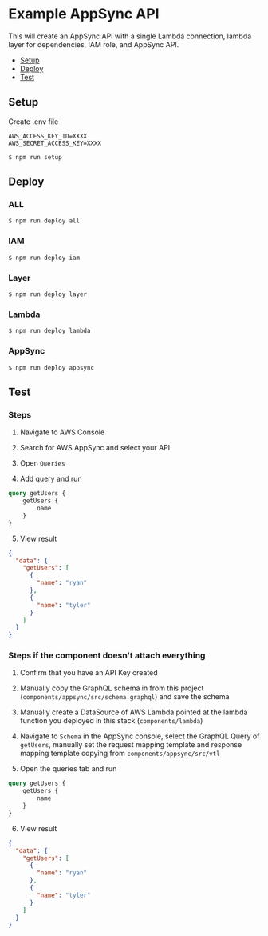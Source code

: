 # Example AppSync API

This will create an AppSync API with a single Lambda connection, lambda layer for dependencies, IAM role, and AppSync API.

* [Setup](#setup)
* [Deploy](#deploy)
* [Test](#test)

## Setup

Create .env file

```console
AWS_ACCESS_KEY_ID=XXXX
AWS_SECRET_ACCESS_KEY=XXXX
```

```console
$ npm run setup
```

## Deploy

### ALL

```console
$ npm run deploy all
```

### IAM

```console
$ npm run deploy iam
```

### Layer

```console
$ npm run deploy layer
```

### Lambda

```console
$ npm run deploy lambda
```

### AppSync

```console
$ npm run deploy appsync
```

## Test

### Steps

1. Navigate to AWS Console

2. Search for AWS AppSync and select your API

3. Open `Queries`

4. Add query and run

```graphql
query getUsers {
    getUsers {
        name
    }
}
```

5. View result

```json
{
  "data": {
    "getUsers": [
      {
        "name": "ryan"
      },
      {
        "name": "tyler"
      }
    ]
  }
}
```

### Steps if the component doesn't attach everything

1. Confirm that you have an API Key created

2. Manually copy the GraphQL schema in from this project (`components/appsync/src/schema.graphql`) and save the schema

3. Manually create a DataSource of AWS Lambda pointed at the lambda function you deployed in this stack (`components/lambda`)

4. Navigate to `Schema` in the AppSync console, select the GraphQL Query of `getUsers`, manually set the request mapping template and response mapping template copying from `components/appsync/src/vtl`

5. Open the queries tab and run

```graphql
query getUsers {
    getUsers {
        name
    }
}
```

6. View result

```json
{
  "data": {
    "getUsers": [
      {
        "name": "ryan"
      },
      {
        "name": "tyler"
      }
    ]
  }
}
```
